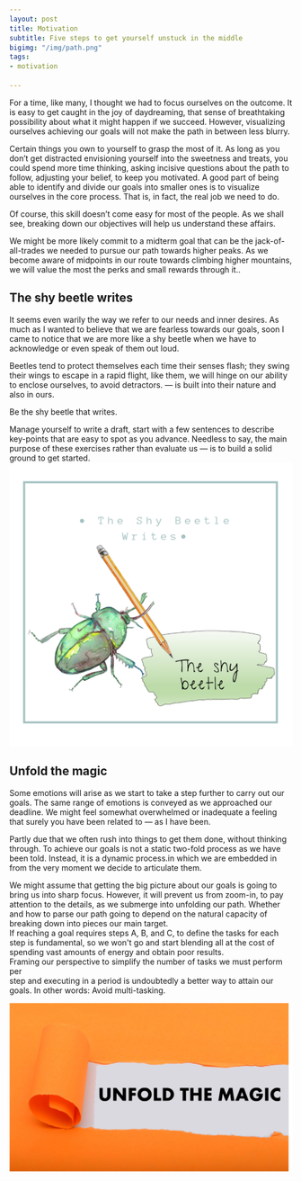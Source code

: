 ```yaml
---
layout: post
title: Motivation
subtitle: Five steps to get yourself unstuck in the middle
bigimg: "/img/path.png"
tags:
- motivation

---
```

For a time, like many, I thought we had to focus ourselves on the outcome. It is easy to get caught in the joy of daydreaming, that sense of breathtaking possibility about what it might happen if we succeed. However, visualizing ourselves achieving our goals will not make the path in between less blurry.

Certain things you own to yourself to grasp the most of it. As long as you don’t get distracted envisioning yourself into the sweetness and treats, you could spend more time thinking, asking incisive questions about the path to follow, adjusting your belief, to keep you motivated. A good part of being able to identify and divide our goals into smaller ones is to visualize ourselves in the core process. That is, in fact, the real job we need to do.

Of course, this skill doesn’t come easy for most of the people. As we shall see, breaking down our objectives will help us understand these affairs.

We might be more likely commit to a midterm goal that can be the jack-of-all-trades we needed to pursue our path towards higher peaks. As we become aware of midpoints in our route towards climbing higher mountains, we will value the most the perks and small rewards through it..

## **The shy beetle writes**

It seems even warily the way we refer to our needs and inner desires. As much as I wanted to believe that we are fearless towards our goals, soon I came to notice that we are more like a shy beetle when we have to acknowledge or even speak of them out loud.

Beetles tend to protect themselves each time their senses flash; they swing their wings to escape in a rapid flight, like them, we will hinge on our ability to enclose ourselves, to avoid detractors. — is built into their nature and also in ours.

Be the shy beetle that writes.

Manage yourself to write a draft, start with a few sentences to describe key-points that are easy to spot as you advance. Needless to say, the main purpose of these exercises rather than evaluate us — is to build a solid ground to get started.  
![beetle write](/uploads/1.png "write")

## **Unfold the magic**

Some emotions will arise as we start to take a step further to carry out our goals. The same range of emotions is conveyed as we approached our deadline. We might feel somewhat overwhelmed or inadequate a feeling that surely you have been related to — as I have been.

Partly due that we often rush into things to get them done, without thinking through. To achieve our goals is not a static two-fold process as we have been told. Instead, it is a dynamic process.in which we are embedded in from the very moment we decide to articulate them.

We might assume that getting the big picture about our goals is going to bring us into sharp focus. However, it will prevent us from zoom-in, to pay attention to the details, as we submerge into unfolding our path. Whether and how to parse our path going to depend on the natural capacity of breaking down into pieces our main target.  
If reaching a goal requires steps A, B, and C, to define the tasks for each step is fundamental, so we won't go and start blending all at the cost of spending vast amounts of energy and obtain poor results.  
Framing our perspective to simplify the number of tasks we must perform per  
step and executing in a period is undoubtedly a better way to attain our goals. In other words: Avoid multi-tasking.

![](/uploads/ART_Motivati.png)